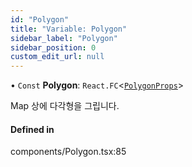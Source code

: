 ```yaml
---
id: "Polygon"
title: "Variable: Polygon"
sidebar_label: "Polygon"
sidebar_position: 0
custom_edit_url: null
---
```


• `Const` **Polygon**: `React.FC`<[`PolygonProps`](../interfaces/PolygonProps.md)\>

Map 상에 다각형을 그립니다.

#### Defined in

components/Polygon.tsx:85
